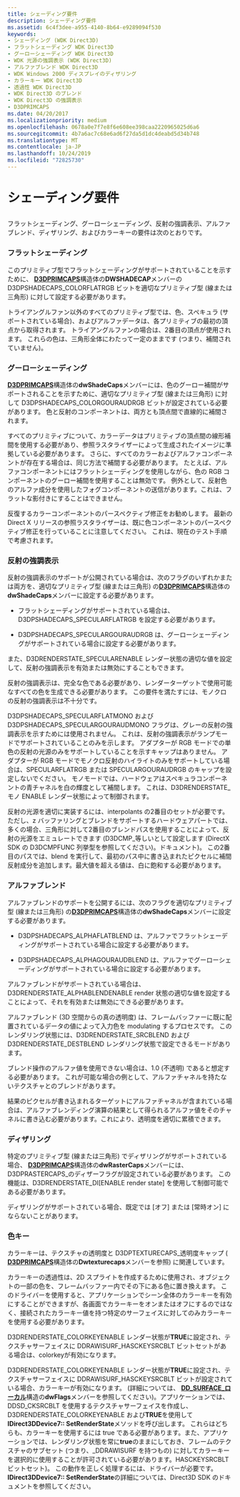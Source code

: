 ```yaml
---
title: シェーディング要件
description: シェーディング要件
ms.assetid: 6c4f3dee-a955-4140-8b64-e9289094f530
keywords:
- シェーディング (WDK Direct3D)
- フラットシェーディング WDK Direct3D
- グーローシェーディング WDK Direct3D
- WDK 光源の強調表示 (WDK Direct3D)
- アルファブレンド WDK Direct3D
- WDK Windows 2000 ディスプレイのディザリング
- カラーキー WDK Direct3D
- 透過性 WDK Direct3D
- WDK Direct3D のブレンド
- WDK Direct3D の強調表示
- D3DPRIMCAPS
ms.date: 04/20/2017
ms.localizationpriority: medium
ms.openlocfilehash: 0678a0e7f7e8f6e608ee398caa2220965025d6a6
ms.sourcegitcommit: 4b7a6ac7c68e6ad6f27da5d1dc4deabd5d34b748
ms.translationtype: MT
ms.contentlocale: ja-JP
ms.lasthandoff: 10/24/2019
ms.locfileid: "72825730"
---
```

# <a name="shading-requirements"></a>シェーディング要件


## <span id="ddk_shading_requirements_gg"></span><span id="DDK_SHADING_REQUIREMENTS_GG"></span>


フラットシェーディング、グーローシェーディング、反射の強調表示、アルファブレンド、ディザリング、およびカラーキーの要件は次のとおりです。

### <a name="span-idflat_shadingspanspan-idflat_shadingspanflat-shading"></a><span id="flat_shading"></span><span id="FLAT_SHADING"></span>フラットシェーディング

このプリミティブ型でフラットシェーディングがサポートされていることを示すために、 [**D3DPRIMCAPS**](https://docs.microsoft.com/windows-hardware/drivers/ddi/d3dcaps/ns-d3dcaps-_d3dprimcaps)構造体の**DWSHADECAP**メンバーの D3DPSHADECAPS\_COLORFLATRGB ビットを適切なプリミティブ型 (線または三角形) に対して設定する必要があります。

トライアングルファン以外のすべてのプリミティブ型では、色、スペキュラ (サポートされている場合)、およびアルファデータは、各プリミティブの最初の頂点から取得されます。 トライアングルファンの場合は、2番目の頂点が使用されます。 これらの色は、三角形全体にわたって一定のままです (つまり、補間されていません)。

### <a name="span-idgouraud_shadingspanspan-idgouraud_shadingspangouraud-shading"></a><span id="gouraud_shading"></span><span id="GOURAUD_SHADING"></span>グーローシェーディング

[**D3DPRIMCAPS**](https://docs.microsoft.com/windows-hardware/drivers/ddi/d3dcaps/ns-d3dcaps-_d3dprimcaps)構造体の**dwShadeCaps**メンバーには、色のグーロー補間がサポートされることを示すために、適切なプリミティブ型 (線または三角形) に対して D3DPSHADECAPS\_COLORGOURAUDRGB ビットが設定されている必要があります。 色と反射のコンポーネントは、両方とも頂点間で直線的に補間されます。

すべてのプリミティブについて、カラーデータはプリミティブの頂点間の線形補間を使用する必要があり、参照ラスタライザーによって生成されたイメージに準拠している必要があります。 さらに、すべてのカラーおよびアルファコンポーネントが存在する場合は、同じ方法で補間する必要があります。 たとえば、アルファコンポーネントにはフラットシェーディングを使用しながら、色の RGB コンポーネントのグーロー補間を使用することは無効です。 例外として、反射色のアルファ成分を使用したフォグコンポーネントの送信があります。これは、フラットな影付きにすることはできません。

反復するカラーコンポーネントのパースペクティブ修正をお勧めします。 最新の Direct X リリースの参照ラスタライザーは、既に色コンポーネントのパースペクティブ修正を行っていることに注意してください。 これは、現在のテスト手順で考慮されます。

### <a name="span-idspecular_highlightingspanspan-idspecular_highlightingspanspecular-highlighting"></a><span id="specular_highlighting"></span><span id="SPECULAR_HIGHLIGHTING"></span>反射の強調表示

反射の強調表示のサポートが公開されている場合は、次のフラグのいずれかまたは両方を、適切なプリミティブ型 (線または三角形) の[**D3DPRIMCAPS**](https://docs.microsoft.com/windows-hardware/drivers/ddi/d3dcaps/ns-d3dcaps-_d3dprimcaps)構造体の**dwShadeCaps**メンバーに設定する必要があります。

-   フラットシェーディングがサポートされている場合は、D3DPSHADECAPS\_SPECULARFLATRGB を設定する必要があります。

-   D3DPSHADECAPS\_SPECULARGOURAUDRGB は、グーローシェーディングがサポートされている場合に設定する必要があります。

また、D3DRENDERSTATE\_SPECULARENABLE レンダー状態の適切な値を設定して、反射の強調表示を有効または無効にすることもできます。

反射の強調表示は、完全な色である必要があり、レンダーターゲットで使用可能なすべての色を生成できる必要があります。 この要件を満たすには、モノクロの反射の強調表示は不十分です。

D3DPSHADECAPS\_SPECULARFLATMONO および D3DPSHADECAPS\_SPECULARGOURAUDMONO フラグは、グレーの反射の強調表示を示すためには使用されません。 これは、反射の強調表示がランプモードでサポートされていることのみを示します。 アダプターが RGB モードでの単色の反射の光源のみをサポートしていることを示すキャップはありません。 アダプターが RGB モードでモノクロ反射のハイライトのみをサポートしている場合は、SPECULARFLATRGB または SPECULARGOURAUDRGB のキャップを設定しないでください。 モノモードでは、ハードウェアはスペキュラコンポーネントの青チャネルを白の輝度として補間します。 これは、D3DRENDERSTATE\_モノ ENABLE レンダー状態によって制御されます。

反射の光源を適切に実装するには、interpolants の2番目のセットが必要です。 ただし、z バッファリングとブレンドをサポートするハードウェアパートでは、多くの場合、三角形に対して2番目のブレンドパスを使用することによって、反射の光源をエミュレートできます (D3DCMP\_等しいとして設定します (DirectX SDK の D3DCMPFUNC 列挙型を参照してください)。ドキュメント)。 この2番目のパスでは、blend を実行して、最初のパス中に書き込まれたピクセルに補間反射成分を追加します。最大値を超える値は、白に飽和する必要があります。

### <a name="span-idalpha_blendingspanspan-idalpha_blendingspanalpha-blending"></a><span id="alpha_blending"></span><span id="ALPHA_BLENDING"></span>アルファブレンド

アルファブレンドのサポートを公開するには、次のフラグを適切なプリミティブ型 (線または三角形) の[**D3DPRIMCAPS**](https://docs.microsoft.com/windows-hardware/drivers/ddi/d3dcaps/ns-d3dcaps-_d3dprimcaps)構造体の**dwShadeCaps**メンバーに設定する必要があります。

-   D3DPSHADECAPS\_ALPHAFLATBLEND は、アルファでフラットシェーディングがサポートされている場合に設定する必要があります。

-   D3DPSHADECAPS\_ALPHAGOURAUDBLEND は、アルファでグーローシェーディングがサポートされている場合に設定する必要があります。

アルファブレンドがサポートされている場合は、D3DRENDERSTATE\_ALPHABLENDENABLE render 状態の適切な値を設定することによって、それを有効または無効にできる必要があります。

アルファブレンド (3D 空間からの真の透明度) は、フレームバッファーに既に配置されているデータの値によって入力色を modulating するプロセスです。 このレンダリング状態には、D3DRENDERSTATE\_SRCBLEND および D3DRENDERSTATE\_DESTBLEND レンダリング状態で設定できるモードがあります。

ブレンド操作のアルファ値を使用できない場合は、1.0 (不透明) であると想定する必要があります。 これが可能な場合の例として、アルファチャネルを持たないテクスチャとのブレンドがあります。

結果のピクセルが書き込まれるターゲットにアルファチャネルが含まれている場合は、アルファブレンディング演算の結果として得られるアルファ値をそのチャネルに書き込む必要があります。これにより、透明度を適切に累積できます。

### <a name="span-idditheringspanspan-idditheringspandithering"></a><span id="dithering"></span><span id="DITHERING"></span>ディザリング

特定のプリミティブ型 (線または三角形) でディザリングがサポートされている場合、 [**D3DPRIMCAPS**](https://docs.microsoft.com/windows-hardware/drivers/ddi/d3dcaps/ns-d3dcaps-_d3dprimcaps)構造体の**dwRasterCaps**メンバーには、D3DPRASTERCAPS\_のディザーフラグが設定されている必要があります。 この機能は、D3DRENDERSTATE\_DI[ENABLE render state] を使用して制御可能である必要があります。

ディザリングがサポートされている場合、既定では [オフ] または [常時オン] にならないことがあります。

### <a name="span-idcolor_keyspanspan-idcolor_keyspancolor-key"></a><span id="color_key"></span><span id="COLOR_KEY"></span>色キー

カラーキーは、テクスチャの透明度と D3DPTEXTURECAPS\_透明度キャップ ( [**D3DPRIMCAPS**](https://docs.microsoft.com/windows-hardware/drivers/ddi/d3dcaps/ns-d3dcaps-_d3dprimcaps)構造体の**Dwtexturecaps**メンバーを参照) に関連しています。

カラーキーの透過性は、2D スプライトを作成するために使用され、オブジェクトの一部の色を、フレームバッファー内でその下にある色に置き換えます。 このドライバーを使用すると、アプリケーションでシーン全体のカラーキーを有効にすることができますが、各画面でカラーキーをオンまたはオフにするのではなく、接続されたカラーキー値を持つ特定のサーフェイスに対してのみカラーキーを使用する必要があります。

D3DRENDERSTATE\_COLORKEYENABLE レンダー状態が**TRUE**に設定され、テクスチャサーフェイスに DDRAWISURF\_HASCKEYSRCBLT ビットセットがある場合は、colorkeyが有効になります。

D3DRENDERSTATE\_COLORKEYENABLE レンダー状態が**TRUE**に設定され、テクスチャサーフェイスに DDRAWISURF\_HASCKEYSRCBLT ビットが設定されている場合、カラーキーが有効になります。 (詳細については、 [**DD\_SURFACE\_ローカル**](https://docs.microsoft.com/windows/desktop/api/ddrawint/ns-ddrawint-_dd_surface_local)構造の**dwFlags**メンバーを参照してください)。アプリケーションでは、DDSD\_CKSRCBLT を使用するテクスチャサーフェイスを作成し、D3DRENDERSTATE\_COLORKEYENABLE および**TRUE**を使用して**IDirect3DDevice7:: SetRenderState**メソッドを呼び出します。 これらはどちらも、カラーキーを使用するには true である必要があります。また、アプリケーションでは、レンダリング状態を常に**true**のままにしておき、フレームのテクスチャのサブセット (つまり、\_DDRAWISURF を持つもの) に対してカラーキーを選択的に使用することが許可されている必要があります。HASCKEYSRCBLT ビットセット)。 この動作を正しく処理するには、ドライバーが必要です。 **IDirect3DDevice7:: SetRenderState**の詳細については、Direct3D SDK のドキュメントを参照してください。

 

 





